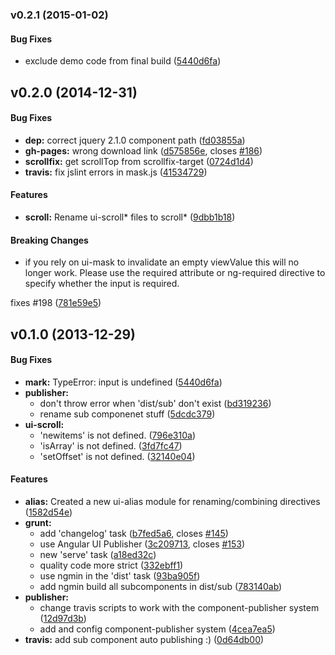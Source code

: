 <a name="v0.2.1"></a>

### v0.2.1 (2015-01-02)

#### Bug Fixes

* exclude demo code from final
  build ([5440d6fa](http://github.com/angular-ui/ui-utils/commit/8c91c5e1f4e43baf9bb910e39640586497ac06d0))

<a name="v0.2.0"></a>

## v0.2.0 (2014-12-31)

#### Bug Fixes

* **dep:** correct jquery 2.1.0 component
  path ([fd03855a](http://github.com/angular-ui/ui-utils/commit/fd03855ac336d00ce19685f4df90b862e2f5c9b4))
* **gh-pages:** wrong download
  link ([d575856e](http://github.com/angular-ui/ui-utils/commit/d575856e9ce575d40015d532d8a3684521f5d26d),
  closes [#186](http://github.com/angular-ui/ui-utils/issues/186))
* **scrollfix:** get scrollTop from
  scrollfix-target ([0724d1d4](http://github.com/angular-ui/ui-utils/commit/0724d1d41593d3d89ecd015026576570360f2f20))
* **travis:** fix jslint errors in
  mask.js ([41534729](http://github.com/angular-ui/ui-utils/commit/415347293d7200d8fc4a14b99e9744249e6c80da))

#### Features

* **scroll:** Rename ui-scroll* files to
  scroll* ([9dbb1b18](http://github.com/angular-ui/ui-utils/commit/9dbb1b185ac51bdce834405f7b43e514ad29d978))

#### Breaking Changes

* if you rely on ui-mask to invalidate an empty viewValue this will no longer work. Please use the required attribute or
  ng-required directive to specify whether the input is required.

fixes #198
([781e59e5](http://github.com/angular-ui/ui-utils/commit/781e59e5a1fa72db91eca6a257408ffe72da0c57))

<a name="v0.1.0"></a>

## v0.1.0 (2013-12-29)

#### Bug Fixes

* **mark:** TypeError: input is
  undefined ([5440d6fa](http://github.com/angular-ui/ui-utils/commit/5440d6fa8514ee86efc480b0abbf66cf244889ad))
* **publisher:**
    * don't throw error when 'dist/sub' don't
      exist ([bd319236](http://github.com/angular-ui/ui-utils/commit/bd31923668c0ea80311b9dbe7d72bfbe55956325))
    * rename sub componenet
      stuff ([5dcdc379](http://github.com/angular-ui/ui-utils/commit/5dcdc3794efe66112522415aafe9ebe965a274f6))
* **ui-scroll:**
    * 'newitems' is not
      defined. ([796e310a](http://github.com/angular-ui/ui-utils/commit/796e310a26ac43a248c0c732877242890fdda2be))
    * 'isArray' is not
      defined. ([3fd7fc47](http://github.com/angular-ui/ui-utils/commit/3fd7fc47de7d05460a55ca42e4afec60d8e8cc4d))
    * 'setOffset' is not
      defined. ([32140e04](http://github.com/angular-ui/ui-utils/commit/32140e04be176c4b2a5954d2cf8e9ec3c48a6f5c))

#### Features

* **alias:** Created a new ui-alias module for renaming/combining
  directives ([1582d54e](http://github.com/angular-ui/ui-utils/commit/1582d54ecaf81cb516a28368c0d409b5d5fe7da9))
* **grunt:**
    * add 'changelog'
      task ([b7fed5a6](http://github.com/angular-ui/ui-utils/commit/b7fed5a6026121d0098f892aa0a221c0d9c14d56),
      closes [#145](http://github.com/angular-ui/ui-utils/issues/145))
    * use Angular UI
      Publisher ([3c209713](http://github.com/angular-ui/ui-utils/commit/3c20971307e50741f88da21cb638077237e56da2),
      closes [#153](http://github.com/angular-ui/ui-utils/issues/153))
    * new 'serve'
      task ([a18ed32c](http://github.com/angular-ui/ui-utils/commit/a18ed32ce134acabe7adc79b41e82ed6c52109ed))
    * quality code more
      strict ([332ebff1](http://github.com/angular-ui/ui-utils/commit/332ebff1fdc7edf4d44d64f4796ec2f70e90947f))
    * use ngmin in the 'dist'
      task ([93ba905f](http://github.com/angular-ui/ui-utils/commit/93ba905fadfd4d0970d384f7978e19a3561cea65))
    * add ngmin build all subcomponents in
      dist/sub ([783140ab](http://github.com/angular-ui/ui-utils/commit/783140abe1b8d6c0f842eceb7fc24a0f16d73ca5))
* **publisher:**
    * change travis scripts to work with the component-publisher
      system ([12d97d3b](http://github.com/angular-ui/ui-utils/commit/12d97d3bf88da86875141093fc164f1537d0dfe2))
    * add and config component-publisher
      system ([4cea7ea5](http://github.com/angular-ui/ui-utils/commit/4cea7ea5bb4c47ad74c4f5123121a2896bf6f717))
* **travis:** add sub component auto
  publishing :) ([0d64db00](http://github.com/angular-ui/ui-utils/commit/0d64db00a5c50816cbf0b022aa5607fee29d5e2a))

